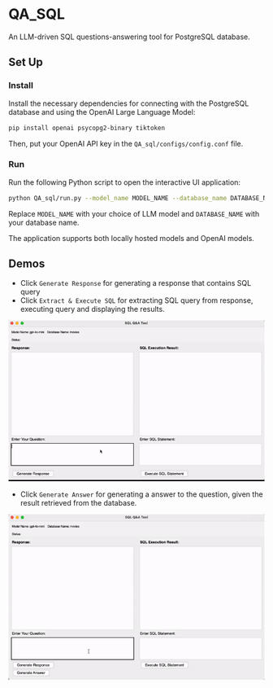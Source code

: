 # QA_SQL
An LLM-driven SQL questions-answering tool for PostgreSQL database. 

## Set Up

### Install

Install the necessary dependencies for connecting with the PostgreSQL database and using the OpenAI Large Language Model:

```bash
pip install openai psycopg2-binary tiktoken
```

Then, put your OpenAI API key in the `QA_sql/configs/config.conf` file.

### Run

Run the following Python script to open the interactive UI application:

```bash
python QA_sql/run.py --model_name MODEL_NAME --database_name DATABASE_NAME
```

Replace `MODEL_NAME` with your choice of LLM model and `DATABASE_NAME` with your database name. 

The application supports both locally hosted models and OpenAI models.

## Demos
- Click `Generate Response` for generating a response that contains SQL query
- Click `Extract & Execute SQL` for extracting SQL query from response, executing query and displaying the results. 

![Demos Example 1](assets/videos/demos_1.gif)

- Click `Generate Answer` for generating a answer to the question, given the result retrieved from the database.

![Demos Example 2](assets/videos/demos_2.gif)
